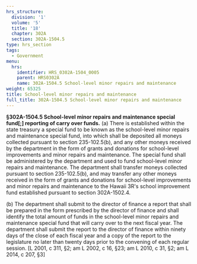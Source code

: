 ```yaml
---
hrs_structure:
  division: '1'
  volume: '5'
  title: '18'
  chapter: 302A
  section: 302A-1504.5
type: hrs_section
tags:
  - Government
menu:
  hrs:
    identifier: HRS_0302A-1504_0005
    parent: HRS0302A
    name: 302A-1504.5 School-level minor repairs and maintenance
weight: 65325
title: School-level minor repairs and maintenance
full_title: 302A-1504.5 School-level minor repairs and maintenance
---
```

**§302A-1504.5 School-level minor repairs and maintenance special fund[;] reporting of carry over funds.** (a) There is established within the state treasury a special fund to be known as the school-level minor repairs and maintenance special fund, into which shall be deposited all moneys collected pursuant to section 235-102.5(b), and any other moneys received by the department in the form of grants and donations for school-level improvements and minor repairs and maintenance. The special fund shall be administered by the department and used to fund school-level minor repairs and maintenance. The department shall transfer moneys collected pursuant to section 235-102.5(b), and may transfer any other moneys received in the form of grants and donations for school-level improvements and minor repairs and maintenance to the Hawaii 3R's school improvement fund established pursuant to section 302A-1502.4.

(b) The department shall submit to the director of finance a report that shall be prepared in the form prescribed by the director of finance and shall identify the total amount of funds in the school-level minor repairs and maintenance special fund that will carry over to the next fiscal year. The department shall submit the report to the director of finance within ninety days of the close of each fiscal year and a copy of the report to the legislature no later than twenty days prior to the convening of each regular session. [L 2001, c 311, §2; am L 2002, c 16, §23; am L 2010, c 31, §2; am L 2014, c 207, §3]